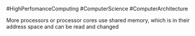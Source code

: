 #HighPerfomanceComputing #ComputerScience #ComputerArchitecture 

More processors or processor cores use shared memory, which is in their address space and can be read and changed